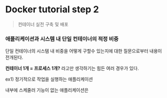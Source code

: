 # Docker tutorial step 2 

> 컨테이너 실전 구축 및 배포



### 애플리케이션과 시스템 내 단일 컨테이너의 적정 비중

단일 컨테이너의 시스템 내 비중을 어떻게 구할수 있는지에 대한 질문으로부터 내용이 전개된다.



**컨테이너 1개 = 프로세스 1개?** 라고만 생각하기는 힘든 여러 경우가 있다.

ex1) 정기적으로 작업을 실행하는 애플리케이션



내부에 스케줄러 기능이 없는 애플리케이션은 

